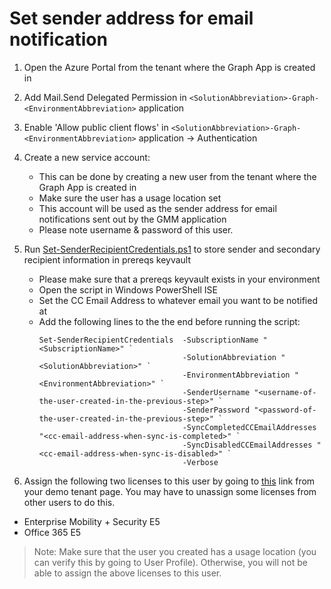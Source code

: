 # Set sender address for email notification

1) Open the Azure Portal from the tenant where the Graph App is created in
2) Add Mail.Send Delegated Permission in `<SolutionAbbreviation>-Graph-<EnvironmentAbbreviation>` application
3) Enable 'Allow public client flows' in `<SolutionAbbreviation>-Graph-<EnvironmentAbbreviation>` application -> Authentication
4) Create a new service account:

    * This can be done by creating a new user from the tenant where the Graph App is created in
    * Make sure the user has a usage location set
    * This account will be used as the sender address for email notifications sent out by the GMM application
    * Please note username & password of this user.

5) Run [Set-SenderRecipientCredentials.ps1](/Scripts/Set-SenderRecipientCredentials.ps1) to store sender and secondary recipient information in prereqs keyvault

    * Please make sure that a prereqs keyvault exists in your environment
    * Open the script in Windows PowerShell ISE
    * Set the CC Email Address to whatever email you want to be notified at
    * Add the following lines to the the end before running the script:
        ```
        Set-SenderRecipientCredentials	-SubscriptionName "<SubscriptionName>" `
                                        -SolutionAbbreviation "<SolutionAbbreviation>" `
                                        -EnvironmentAbbreviation "<EnvironmentAbbreviation>" `
                                        -SenderUsername "<username-of-the-user-created-in-the-previous-step>" `
                                        -SenderPassword "<password-of-the-user-created-in-the-previous-step>" `
                                        -SyncCompletedCCEmailAddresses "<cc-email-address-when-sync-is-completed>" `
                                        -SyncDisabledCCEmailAddresses "<cc-email-address-when-sync-is-disabled>" `
                                        -Verbose
        ```
6) Assign the following two licenses to this user by going to [this](https://admin.microsoft.com/AdminPortal/Home#/licenses) link from your demo tenant page. You may have to unassign some licenses from other users to do this.

- Enterprise Mobility + Security E5
- Office 365 E5

>Note: Make sure that the user you created has a usage location (you can verify this by going to User Profile). Otherwise, you will not be able to assign the above licenses to this user.